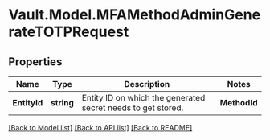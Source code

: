 # Vault.Model.MFAMethodAdminGenerateTOTPRequest

## Properties

Name | Type | Description | Notes
------------ | ------------- | ------------- | -------------
**EntityId** | **string** | Entity ID on which the generated secret needs to get stored. | **MethodId** | **string** | The unique identifier for this MFA method. | 

[[Back to Model list]](../README.md#documentation-for-models) [[Back to API list]](../README.md#documentation-for-api-endpoints) [[Back to README]](../README.md)

